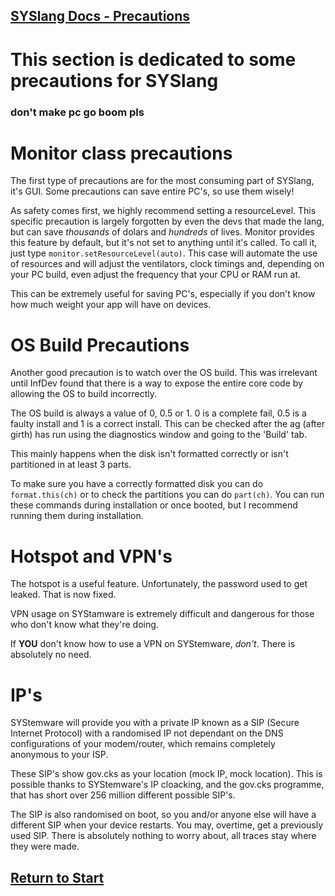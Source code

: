 ## [SYSlang Docs - Precautions](https://systemware.ga/SYSlang/)

# This section is dedicated to some precautions for SYSlang
### don't make pc go boom pls

# Monitor class precautions
The first type of precautions are for the most consuming part of SYSlang, it's GUI. Some precautions can save entire PC's, so use them wisely!

As safety comes first, we highly recommend setting a resourceLevel. This specific precaution is largely forgotten by even the devs that made the lang, but can save _thousands_ of dolars and _hundreds_ of lives. Monitor provides this feature by default, but it's not set to anything until it's called. To call it, just type `monitor.setResourceLevel(auto)`. This case will automate the use of resources and will adjust the ventilators, clock timings and, depending on your PC build, even adjust the frequency that your CPU or RAM run at.

This can be extremely useful for saving PC's, especially if you don't know how much weight your app will have on devices. 

# OS Build Precautions
Another good precaution is to watch over the OS build. This was irrelevant until InfDev found that there is a way to expose the entire core code by allowing the OS to build incorrectly.

The OS build is always a value of 0, 0.5 or 1. 0 is a complete fail, 0.5 is a faulty install and 1 is a correct install. This can be checked after the ag (after girth) has run using the diagnostics window and going to the 'Build' tab.

This mainly happens when the disk isn't formatted correctly or isn't partitioned in at least 3 parts.

To make sure you have a correctly formatted disk you can do `format.this(ch)` or to check the partitions you can do `part(ch)`.
You can run these commands during installation or once booted, but I recommend running them during installation.

# Hotspot and VPN's
The hotspot is a useful feature. Unfortunately, the password used to get leaked. That is now fixed.

VPN usage on SYStamware is extremely difficult and dangerous for those who don't know what they're doing.

If **YOU** don't know how to use a VPN on SYStemware, _don't_. There is absolutely no need.

# IP's
SYStemware will provide you with a private IP known as a SIP (Secure Internet Protocol) with a randomised IP not dependant on the DNS configurations of your modem/router, which remains completely anonymous to your ISP.

These SIP's show gov.cks as your location (mock IP, mock location). This is possible thanks to SYStemware's IP cloacking, and the gov.cks programme, that has short over 256 million different possible SIP's.

The SIP is also randomised on boot, so you and/or anyone else will have a different SIP when your device restarts. You may, overtime, get a previously used SIP. There is absolutely nothing to worry about, all traces stay where they were made.

## [Return to Start](https://systemware.ga/SYSlang/#index)
